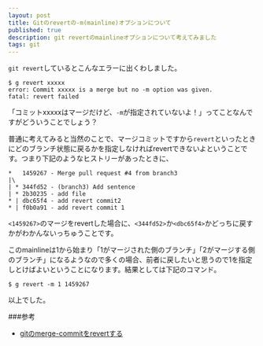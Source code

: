 ```yaml
---
layout: post
title: Gitのrevertの-m(mainline)オプションについて
published: true
description: git revertのmainlineオプションについて考えてみました
tags: git
---
```


`git revert`しているとこんなエラーに出くわしました。

    $ g revert xxxxx
    error: Commit xxxxx is a merge but no -m option was given.
    fatal: revert failed

「コミットxxxxxはマージだけど、`-m`が指定されていないよ！」ってことなんですがどういうことでしょう？

普通に考えてみると当然のことで、マージコミットですから`revert`といったときにどのブランチ状態に戻るかを指定しなければrevertできないよということです。つまり下記のようなヒストリーがあったときに、

    *   1459267 - Merge pull request #4 from branch3
    |\
    | * 344fd52 - (branch3) Add sentence
    | * 2b30235 - add file
    * | dbc65f4 - add revert commit2
    * | f0b0a91 - add revert commit 1

`<1459267>`のマージをrevertした場合に、`<344fd52>`か`<dbc65f4>`かどっちに戻すかがわかんないっちゅうことです。

このmainlineは1から始まり「1がマージされた側のブランチ」「2がマージする側のブランチ」になるようなので多くの場合、前者に戻したいと思うので1を指定しとけばよいということになります。結果としては下記のコマンド。

    $ g revert -m 1 1459267

以上でした。

###参考

* [gitのmerge-commitをrevertする](http://d.hatena.ne.jp/koba04/20121122/1353512656)
